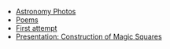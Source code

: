 
- [Astronomy Photos](https://yusufsehauysal.github.io/Astronomy/)
- [Poems](https://yusufsehauysal.github.io/Poems/)
- [First attempt](https://yusufsehauysal.github.io/ubiquitous-fiesta/)
- [Presentation: Construction of Magic Squares](Magic_Square_Presentation/)
